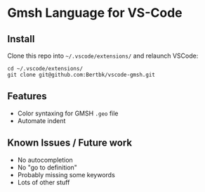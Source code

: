 # Gmsh Language for VS-Code

## Install

Clone this repo into `~/.vscode/extensions/` and relaunch VSCode:

```
cd ~/.vscode/extensions/
git clone git@github.com:Bertbk/vscode-gmsh.git
```

## Features

- Color syntaxing for GMSH `.geo` file
- Automate indent

## Known Issues / Future work

- No autocompletion
- No "go to definition"
- Probably missing some keywords
- Lots of other stuff

